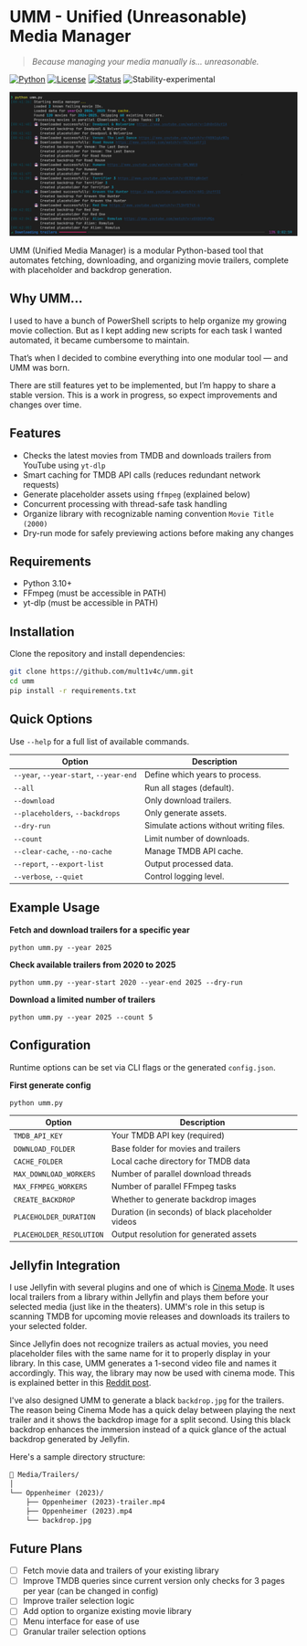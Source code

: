 # UMM - Unified (Unreasonable) Media Manager

> *Because managing your media manually is... unreasonable.*

[![Python](https://img.shields.io/badge/Python-3.10%2B-blue.svg?style=flat&logo=python)](https://www.python.org/)
[![License](https://img.shields.io/badge/License-MIT-green.svg?style=flat)](LICENSE)
[![Status](https://img.shields.io/badge/Status-Active-brightgreen.svg?style=flat)](#)
![Stability-experimental](https://img.shields.io/badge/Stability-Experimental-orange.svg)

![Preview](preview.png)

UMM (Unified Media Manager) is a modular Python-based tool that automates fetching, downloading, and organizing movie trailers, complete with placeholder and backdrop generation.

## Why UMM...
I used to have a bunch of PowerShell scripts to help organize my growing movie collection.  But as I kept adding new scripts for each task I wanted automated, it became cumbersome to maintain.

That’s when I decided to combine everything into one modular tool — and UMM was born.

There are still features yet to be implemented, but I’m happy to share a stable version.  This is a work in progress, so expect improvements and changes over time.


## Features
- Checks the latest movies from TMDB and downloads trailers from YouTube using `yt-dlp`
- Smart caching for TMDB API calls (reduces redundant network requests)
- Generate placeholder assets using `ffmpeg` (explained below)
- Concurrent processing with thread-safe task handling
- Organize library with recognizable naming convention `Movie Title (2000)`
- Dry-run mode for safely previewing actions before making any changes

## Requirements
- Python 3.10+
- FFmpeg (must be accessible in PATH)
- yt-dlp (must be accessible in PATH)

## Installation
Clone the repository and install dependencies:
```bash
git clone https://github.com/mult1v4c/umm.git
cd umm
pip install -r requirements.txt
```

## Quick Options

Use `--help` for a full list of available commands.

| **Option**                             | **Description**                         |
| -------------------------------------- | --------------------------------------- |
| `--year`, `--year-start`, `--year-end` | Define which years to process.          |
| `--all`                                | Run all stages (default).               |
| `--download`                           | Only download trailers.                 |
| `--placeholders`, `--backdrops`        | Only generate assets.                   |
| `--dry-run`                            | Simulate actions without writing files. |
| `--count`                              | Limit number of downloads.              |
| `--clear-cache`, `--no-cache`          | Manage TMDB API cache.                  |
| `--report`, `--export-list`            | Output processed data.                  |
| `--verbose`, `--quiet`                 | Control logging level.                  |


## Example Usage

**Fetch and download trailers for a specific year**
```
python umm.py --year 2025
```

**Check available trailers from 2020 to 2025**
```
python umm.py --year-start 2020 --year-end 2025 --dry-run
```

**Download a limited number of trailers**
```
python umm.py --year 2025 --count 5
```

## Configuration
Runtime options can be set via CLI flags or the generated `config.json`.

**First generate config**
```
python umm.py
```

| Option                   | Description                                       |
| ------------------------ | ------------------------------------------------- |
| `TMDB_API_KEY`           | Your TMDB API key (required)                      |
| `DOWNLOAD_FOLDER`        | Base folder for movies and trailers               |
| `CACHE_FOLDER`           | Local cache directory for TMDB data               |
| `MAX_DOWNLOAD_WORKERS`   | Number of parallel download threads               |
| `MAX_FFMPEG_WORKERS`     | Number of parallel FFmpeg tasks                   |
| `CREATE_BACKDROP`        | Whether to generate backdrop images               |
| `PLACEHOLDER_DURATION`   | Duration (in seconds) of black placeholder videos |
| `PLACEHOLDER_RESOLUTION` | Output resolution for generated assets            |


## Jellyfin Integration
I use Jellyfin with several plugins and one of which is [Cinema Mode](https://github.com/CherryFloors/jellyfin-plugin-cinemamode). It uses local trailers from a library within Jellyfin and plays them before your selected media (just like in the theaters). UMM's role in this setup is scanning TMDB for upcoming movie releases and downloads its trailers to your selected folder.

Since Jellyfin does not recognize trailers as actual movies, you need placeholder files with the same name for it to properly display in your library. In this case, UMM generates a 1-second video file and names it accordingly. This way, the library may now be used with cinema mode. This is explained better in this [Reddit post](https://www.reddit.com/r/JellyfinCommunity/comments/1mm9n6c/bringing_movie_theater_magic_to_jellyfin_my/).

I've also designed UMM to generate a black `backdrop.jpg` for the trailers. The reason being Cinema Mode has a quick delay between playing the next trailer and it shows the backdrop image for a split second. Using this black backdrop enhances the immersion instead of a quick glance of the actual backdrop generated by Jellyfin.

Here's a sample directory structure:
```
📁 Media/Trailers/
│
└── Oppenheimer (2023)/
    ├── Oppenheimer (2023)-trailer.mp4
    ├── Oppenheimer (2023).mp4
    └── backdrop.jpg
```

## Future Plans
- [ ] Fetch movie data and trailers of your existing library
- [ ] Improve TMDB queries since current version only checks for 3 pages per year (can be changed in config)
- [ ] Improve trailer selection logic
- [ ] Add option to organize existing movie library
- [ ] Menu interface for ease of use
- [ ] Granular trailer selection options